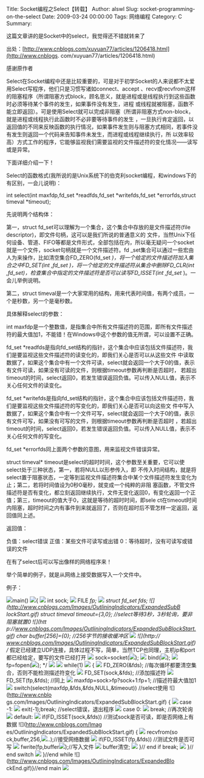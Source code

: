 Title: Socket编程之Select【转载】
Author: alswl
Slug: socket-programming-on-the-select
Date: 2009-03-24 00:00:00
Tags: 网络编程
Category: C
Summary: 

这篇文章讲的是Socket中的select，我觉得还不错就转来了

出处：[http://www.cnblogs.com/xuyuan77/articles/1206418.html](http://www.cnblogs.
com/xuyuan77/articles/1206418.html)

感谢原作者

Select在Socket编程中还是比较重要的，可是对于初学Socket的人来说都不太爱用Select写程序，他们只是习惯写诸如connect、accept
、recv或recvfrom这样的阻塞程序（所谓阻塞方式block，顾名思义，就是进程或是线程执行到这些函数时必须等待某个事件的发生，如果事件没有发生，进程
或线程就被阻塞，函数不能立即返回）。可是使用Select就可以完成非阻塞（所谓非阻塞方式non-block，就是进程或线程执行此函数时不必非要等待事件的发生
，一旦执行肯定返回，以返回值的不同来反映函数的执行情况，如果事件发生则与阻塞方式相同，若事件没有发生则返回一个代码来告知事件未发生，而进程或线程继续执行，所
以效率较高）方式工作的程序，它能够监视我们需要监视的文件描述符的变化情况——读写或是异常。

下面详细介绍一下！

Select的函数格式(我所说的是Unix系统下的伯克利socket编程，和windows下的有区别，一会儿说明)：

int select(int maxfdp,fd_set *readfds,fd_set *writefds,fd_set *errorfds,struct
timeval *timeout);

先说明两个结构体：

第一，struct fd_set可以理解为一个集合，这个集合中存放的是文件描述符(file descriptor)，即文件句柄，这可以是我们所说的普通意义的
文件，当然Unix下任何设备、管道、FIFO等都是文件形式，全部包括在内，所以毫无疑问一个socket就是一个文件，socket句柄就是一个文件描述符。fd
_set集合可以通过一些宏由人为来操作，比如清空集合FD_ZERO(fd_set *)，将一个给定的文件描述符加入集合之中FD_SET(int
,fd_set *)，将一个给定的文件描述符从集合中删除FD_CLR(int
,fd_set*)，检查集合中指定的文件描述符是否可以读写FD_ISSET(int ,fd_set* )。一会儿举例说明。

第二，struct timeval是一个大家常用的结构，用来代表时间值，有两个成员，一个是秒数，另一个是毫秒数。

具体解释select的参数：

int
maxfdp是一个整数值，是指集合中所有文件描述符的范围，即所有文件描述符的最大值加1，不能错！在Windows中这个参数的值无所谓，可以设置不正确。

fd_set *readfds是指向fd_set结构的指针，这个集合中应该包括文件描述符，我们是要监视这些文件描述符的读变化的，即我们关心是否可以从这些文件
中读取数据了，如果这个集合中有一个文件可读，select就会返回一个大于0的值，表示有文件可读，如果没有可读的文件，则根据timeout参数再判断是否超时，
若超出timeout的时间，select返回0，若发生错误返回负值。可以传入NULL值，表示不关心任何文件的读变化。

fd_set *writefds是指向fd_set结构的指针，这个集合中应该包括文件描述符，我们是要监视这些文件描述符的写变化的，即我们关心是否可以向这些文
件中写入数据了，如果这个集合中有一个文件可写，select就会返回一个大于0的值，表示有文件可写，如果没有可写的文件，则根据timeout参数再判断是否超时
，若超出timeout的时间，select返回0，若发生错误返回负值。可以传入NULL值，表示不关心任何文件的写变化。

fd_set *errorfds同上面两个参数的意图，用来监视文件错误异常。

struct timeval* timeout是select的超时时间，这个参数至关重要，它可以使select处于三种状态，第一，若将NULL以形参传入，即
不传入时间结构，就是将select置于阻塞状态，一定等到监视文件描述符集合中某个文件描述符发生变化为止；第二，若将时间值设为0秒0毫秒，就变成一个纯粹的非阻
塞函数，不管文件描述符是否有变化，都立刻返回继续执行，文件无变化返回0，有变化返回一个正值；第三，timeout的值大于0，这就是等待的超时时间，即sele
ct在timeout时间内阻塞，超时时间之内有事件到来就返回了，否则在超时后不管怎样一定返回，返回值同上述。

返回值：

负值：select错误 正值：某些文件可读写或出错 0：等待超时，没有可读写或错误的文件

在有了select后可以写出像样的网络程序来！

举个简单的例子，就是从网络上接受数据写入一个文件中。

例子：

![](http://www.cnblogs.com/Images/OutliningIndicators/None.gif)main()
![](http://www.cnblogs.com/Images/OutliningIndicators/ExpandedBlockStart.gif){
![](http://www.cnblogs.com/Images/OutliningIndicators/InBlock.gif) int sock;
![](http://www.cnblogs.com/Images/OutliningIndicators/InBlock.gif) FILE *fp;
![](http://www.cnblogs.com/Images/OutliningIndicators/InBlock.gif) struct
fd_set fds; ![](http://www.cnblogs.com/Images/OutliningIndicators/ExpandedSubB
lockStart.gif) struct timeval timeout={3,0}; //select等待3秒，3秒轮询，要非阻塞就置0 ![](htt
p://www.cnblogs.com/Images/OutliningIndicators/ExpandedSubBlockStart.gif) char
buffer[256]={0}; //256字节的接收缓冲区
![](http://www.cnblogs.com/Images/OutliningIndicators/InBlock.gif) ![](http://
www.cnblogs.com/Images/OutliningIndicators/ExpandedSubBlockStart.gif) /*
假定已经建立UDP连接，具体过程不写，简单，当然TCP也同理，主机ip和port都已经给定，要写的文件已经打开
![](http://www.cnblogs.com/Images/OutliningIndicators/InBlock.gif)
sock=socket(![](http://www.cnblogs.com/Images/dot.gif));
![](http://www.cnblogs.com/Images/OutliningIndicators/InBlock.gif)
bind(![](http://www.cnblogs.com/Images/dot.gif));
![](http://www.cnblogs.com/Images/OutliningIndicators/ExpandedSubBlockEnd.gif)
fp=fopen(![](http://www.cnblogs.com/Images/dot.gif)); */
![](http://www.cnblogs.com/Images/OutliningIndicators/InBlock.gif)
![](http://www.cnblogs.com/Images/OutliningIndicators/InBlock.gif) while(1) ![
](http://www.cnblogs.com/Images/OutliningIndicators/ExpandedSubBlockStart.gif)
{ ![](http://www.cnblogs.com/Images/OutliningIndicators/InBlock.gif)
FD_ZERO(&fds); //每次循环都要清空集合，否则不能检测描述符变化
![](http://www.cnblogs.com/Images/OutliningIndicators/InBlock.gif)
FD_SET(sock,&fds); //添加描述符
![](http://www.cnblogs.com/Images/OutliningIndicators/InBlock.gif)
FD_SET(fp,&fds); //同上
![](http://www.cnblogs.com/Images/OutliningIndicators/InBlock.gif)
maxfdp=sock>fp?sock+1:fp+1; //描述符最大值加1
![](http://www.cnblogs.com/Images/OutliningIndicators/InBlock.gif)
switch(select(maxfdp,&fds,&fds,NULL,&timeout)) //select使用 ![](http://www.cnblo
gs.com/Images/OutliningIndicators/ExpandedSubBlockStart.gif) {
![](http://www.cnblogs.com/Images/OutliningIndicators/InBlock.gif) case -1:
![](http://www.cnblogs.com/Images/OutliningIndicators/InBlock.gif)
exit(-1);break; //select错误，退出程序
![](http://www.cnblogs.com/Images/OutliningIndicators/InBlock.gif) case 0:
![](http://www.cnblogs.com/Images/OutliningIndicators/InBlock.gif) break;
//再次轮询 ![](http://www.cnblogs.com/Images/OutliningIndicators/InBlock.gif)
default: ![](http://www.cnblogs.com/Images/OutliningIndicators/InBlock.gif)
if(FD_ISSET(sock,&fds)) //测试sock是否可读，即是否网络上有数据 ![](http://www.cnblogs.com/Imag
es/OutliningIndicators/ExpandedSubBlockStart.gif) {
![](http://www.cnblogs.com/Images/OutliningIndicators/InBlock.gif) recvfrom(so
ck,buffer,256,![](http://www.cnblogs.com/Images/dot.gif)..);//接受网络数据
![](http://www.cnblogs.com/Images/OutliningIndicators/InBlock.gif)
if(FD_ISSET(fp,&fds)) //测试文件是否可写
![](http://www.cnblogs.com/Images/OutliningIndicators/InBlock.gif)
fwrite(fp,buffer![](http://www.cnblogs.com/Images/dot.gif));//写入文件
![](http://www.cnblogs.com/Images/OutliningIndicators/InBlock.gif) buffer清空;
![](http://www.cnblogs.com/Images/OutliningIndicators/ExpandedSubBlockEnd.gif)
}// end if break;
![](http://www.cnblogs.com/Images/OutliningIndicators/ExpandedSubBlockEnd.gif)
}// end switch
![](http://www.cnblogs.com/Images/OutliningIndicators/ExpandedSubBlockEnd.gif)
}//end while ![](http://www.cnblogs.com/Images/OutliningIndicators/ExpandedBlo
ckEnd.gif)}//end main
![](http://www.cnblogs.com/Images/OutliningIndicators/None.gif)

